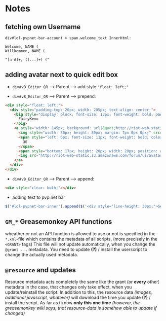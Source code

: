 # Notes

## fetching own Username

```
div#lol-pvpnet-bar-account > span.welcome_text InnerHtml:

Welcome, NAME (
Willkommen, NAME (

"[a-A]+, ([...]+) ("
```

## adding avatar next to quick edit box

* `div#vB_Editor_QR` --> Parent --> add style `"float: left;"`

* `div#vB_Editor_QR` --> Parent --> prepend:
``` html
<div style="float: left;">
  <div style="padding-top: 20px; width: 205px; text-align: center;">
    <big style="display: block; font-size: 13px; font-weight: bold; padding-bottom: 5px; color: rgb(51, 51, 51);">
      FairyKevo
    </big>
    <a style="width: 145px; background: url(&quot;http://riot-web-static.s3.amazonaws.com/forum/ui/avatar.png&quot;) no-repeat scroll 0px 0px transparent; margin: 0px auto; position: relative; height: 100px; display: block;">
      <img style="width: 80px; height: 80px; margin: 7px 0px 0px;" src="http://img.lolking.net/shared/riot/images/profile_icons/profileIcon26.jpg">
      <span style="left: 6px; font-size: 11px; font-weight: bold; color: white; line-height: 20px; text-align: center; position: absolute; bottom: 17px; height: 20px; width: 20px; display: block;">
        30
      </span>
      <span style="bottom: 17px; height: 20px; width: 20px; position: absolute; display: block; right: 4px;">
      <img src="http://riot-web-static.s3.amazonaws.com/forum/ui/avatar_right_orb_blue.png"></span>
    </a>
  </div>
</div>
```

* `div#vB_Editor_QR` --> Parent --> append:
``` html
<div style="clear: both;"></div>
```

* adding text to pvp.net bar
``` javascript
$('#lol-pvpnet-bar-inner').append($('<div style="line-height: 30px;">Server found: '+server+'</div>'));
```

## `GM_*` Greasemonkey API functions
wheather or not an API function is allowed to use or not is specified in the `*.xml`-file which contains the metadata of all scripts.
(more precisely in the `<GRANT>` tags)
This file will not update automatically, when you change the `@grant ...` metadata.
You need to update **(?)** / install the userscript to change the actually used metadata.

## `@resource` and updates
Resource metadata acts completely the same like the grant (or **every** other) metadata in the case, that changes only take effect, when you update/reinstall the script.
In addition to this, the resource data *(images, additional javascript, whatever)* will download the time you update **(?)** / install the script.
As far as i know **only this one time** *(however, the greasemonkey wiki says, that resource-data is somehow able to update if changed)*